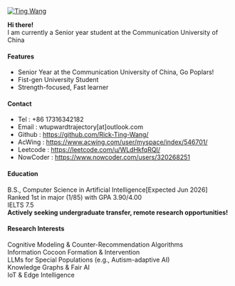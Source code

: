 

[![Ting Wang](https://img.shields.io/badge/tingwang-github-blue?logo=github)](https://github.com/rick-ting-wang)


**Hi there!**<br>
I am currently a Senior year student at the Communication University of China<br>

#### Features
- Senior Year at the Communication University of China, Go Poplars!
- Fist-gen University Student
- Strength-focused, Fast learner

#### Contact
- Tel : +86 17316342182
- Email : wtupwardtrajectory[at]outlook.com<br>
- Github : https://github.com/Rick-Ting-Wang/<br>
- AcWing : https://www.acwing.com/user/myspace/index/546701/<br>
- Leetcode : https://leetcode.com/u/WLdHkfqRQI/<br>
- NowCoder : https://www.nowcoder.com/users/320268251<br>

#### Education
B.S., Computer Science in Artificial Intelligence[Expected Jun 2026]<br>
Ranked 1st in major (1/85) with GPA 3.90/4.00<br>
IELTS 7.5<br>
**Actively seeking undergraduate transfer, remote research opportunities!**<br>

#### Research Interests
Cognitive Modeling & Counter-Recommendation Algorithms<br>
Information Cocoon Formation & Intervention<br>
LLMs for Special Populations (e.g., Autism-adaptive AI)<br>
Knowledge Graphs & Fair AI<br>
IoT & Edge Intelligence<br>

